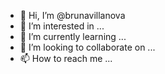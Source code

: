 - 👋 Hi, I’m @brunavillanova
- 👀 I’m interested in ...
- 🌱 I’m currently learning ...
- 💞️ I’m looking to collaborate on ...
- 📫 How to reach me ...

<!---
brunavillanova/brunavillanova is a ✨ special ✨ repository because its `README.md` (this file) appears on your GitHub profile.
You can click the Preview link to take a look at your changes.
--->
